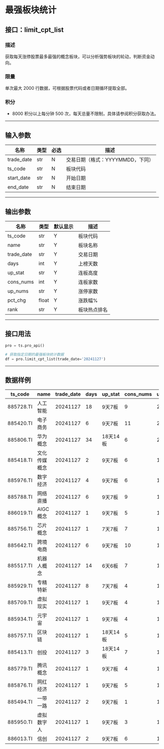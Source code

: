 # 最强板块统计

## 接口：limit_cpt_list

### 描述
获取每天涨停股票最多最强的概念板块，可以分析强势板块的轮动，判断资金动向。

### 限量
单次最大 2000 行数据，可根据股票代码或者日期循环提取全部。

### 积分
- 8000 积分以上每分钟 500 次，每天总量不限制，具体请参阅积分获取办法。

---

## 输入参数

| 名称        | 类型 | 必选 | 描述 |
|------------|------|------|------|
| trade_date | str  | N    | 交易日期（格式：YYYYMMDD，下同） |
| ts_code    | str  | N    | 板块代码 |
| start_date | str  | N    | 开始日期 |
| end_date   | str  | N    | 结束日期 |

---

## 输出参数

| 名称        | 类型  | 默认显示 | 描述 |
|------------|------|--------|------|
| ts_code    | str  | Y      | 板块代码 |
| name       | str  | Y      | 板块名称 |
| trade_date | str  | Y      | 交易日期 |
| days       | int  | Y      | 上榜天数 |
| up_stat    | str  | Y      | 连板高度 |
| cons_nums  | int  | Y      | 连板家数 |
| up_nums    | str  | Y      | 涨停家数 |
| pct_chg    | float | Y      | 涨跌幅% |
| rank       | str  | Y      | 板块热点排名 |

---

## 接口用法

```python
pro = ts.pro_api()

# 获取指定日期的最强板块统计数据
df = pro.limit_cpt_list(trade_date='20241127')
```

---

## 数据样例

| ts_code    | name       | trade_date | days | up_stat  | cons_nums | up_nums | pct_chg | rank |
|------------|-----------|------------|------|----------|-----------|---------|---------|------|
| 885728.TI  | 人工智能   | 20241127   | 18   | 9天7板   | 9         | 27      | 2.8608  | 1    |
| 885420.TI  | 电子商务   | 20241127   | 6    | 9天7板   | 11        | 25      | 1.8973  | 2    |
| 885806.TI  | 华为概念   | 20241127   | 34   | 18天14板 | 6         | 21      | 2.4648  | 3    |
| 885418.TI  | 文化传媒概念 | 20241127   | 2    | 9天7板   | 6         | 18      | 3.5207  | 4    |
| 885976.TI  | 数字经济   | 20241127   | 4    | 9天7板   | 6         | 17      | 2.8993  | 5    |
| 885788.TI  | 网络直播   | 20241127   | 6    | 9天7板   | 9         | 17      | 2.5367  | 6    |
| 886019.TI  | AIGC概念  | 20241127   | 1    | 9天7板   | 5         | 16      | 4.3615  | 7    |
| 885756.TI  | 芯片概念   | 20241127   | 1    | 7天7板   | 7         | 16      | 2.4840  | 8    |
| 885642.TI  | 跨境电商   | 20241127   | 6    | 9天7板   | 10        | 16      | 2.1974  | 9    |
| 885517.TI  | 机器人概念 | 20241127   | 14   | 6天6板   | 7         | 16      | 2.1272  | 10   |
| 885929.TI  | 专精特新   | 20241127   | 8    | 7天7板   | 4         | 16      | 2.0335  | 11   |
| 885709.TI  | 虚拟现实   | 20241127   | 1    | 9天7板   | 4         | 15      | 3.4553  | 12   |
| 885934.TI  | 元宇宙     | 20241127   | 1    | 9天7板   | 4         | 14      | 3.9264  | 13   |
| 885757.TI  | 区块链     | 20241127   | 1    | 18天14板 | 5         | 14      | 3.1271  | 14   |
| 885413.TI  | 创投       | 20241127   | 3    | 18天14板 | 7         | 14      | 1.7311  | 15   |
| 885779.TI  | 腾讯概念   | 20241127   | 1    | 9天7板   | 4         | 13      | 3.3722  | 16   |
| 885876.TI  | 网红经济   | 20241127   | 1    | 9天7板   | 5         | 12      | 2.9002  | 17   |
| 885494.TI  | 一带一路   | 20241127   | 2    | 9天7板   | 1         | 12      | 1.3427  | 18   |
| 885950.TI  | 虚拟数字人 | 20241127   | 1    | 9天7板   | 3         | 11      | 4.1545  | 19   |
| 886013.TI  | 信创       | 20241127   | 2    | 9天7板   | 6         | 11      | 3.2298  | 20   |
